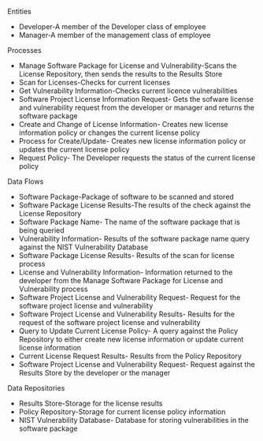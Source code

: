 Entities
<ul>
  <li>Developer-A member of the Developer class of employee</li>
  <li>Manager-A member of the management class of employee</li>
</ul>
Processes
<ul>
  <li>Manage Software Package for License and Vulnerability-Scans the License Repository, then sends the results to the Results Store</li>
  <li>Scan for Licenses-Checks for current licenses</li>
  <li>Get Vulnerability Information-Checks current licence vulnerabilities</li>
  <li>Software Project License Information Request- Gets the sofware license and vulnerability request from the developer or manager and returns the software package</li>
  <li>Create and Change of License Information- Creates new license information policy or changes the current license policy</li>
  <li>Process for Create/Update- Creates new license information policy or updates the current license policy</li>
  <li>Request Policy- The Developer requests the status of the current license policy</li>
</ul>
Data Flows
<ul>
  <li>Software Package-Package of software to be scanned and stored</li>
  <li>Software Package License Results-The results of the check against the License Repository</li>
  <li>Software Package Name- The name of the software package that is being queried</li>
  <li>Vulnerability Information- Results of the software package name query against the NIST Vulnerability Database</li>
  <li>Software Package License Results- Results of the scan for license process </li>
  <li>License and Vulnerability Information- Information returned to the developer from the Manage Software Package for License and Vulnerability process</li>
  <li>Software Project License and Vulnerability Request- Request for the software project license and vulnerability</li>
  <li>Software Project License and Vulnerability Results- Results for the request of the software project license and vulnerability</li>
  <li>Query to Update Current License Policy- A query against the Policy Repository to either create new license information or update current license information</li>
  <li>Current License Request Results- Results from the Policy Repository</li>
  <li>Software Project License and Vulnerability Request- Request against the Results Store by the developer or the manager</li>
</ul>
Data Repositories
<ul>
  <li>Results Store-Storage for the license results</li>
  <li>Policy Repository-Storage for current license policy information</li>
  <li>NIST Vulnerability Database- Database for storing vulnerabilities in the software package</li>
</ul>
